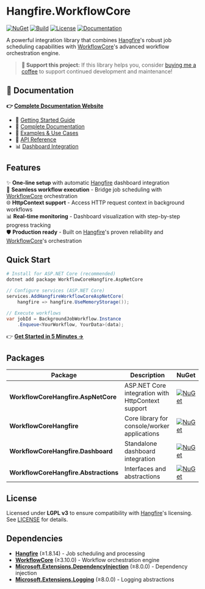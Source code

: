 # Hangfire.WorkflowCore

[![NuGet](https://img.shields.io/nuget/v/WorkflowCoreHangfire.svg)](https://www.nuget.org/packages/WorkflowCoreHangfire)
[![Build](https://img.shields.io/github/actions/workflow/status/Dominent/Hangfire.WorkflowCore/ci.yml?branch=main)](https://github.com/Dominent/Hangfire.WorkflowCore/actions)
[![License](https://img.shields.io/github/license/Dominent/Hangfire.WorkflowCore)](LICENSE)
[![Documentation](https://img.shields.io/badge/docs-github%20pages-blue)](https://dominent.github.io/Hangfire.WorkflowCore/)

A powerful integration library that combines [Hangfire](https://www.hangfire.io/)'s robust job scheduling capabilities with [WorkflowCore](https://github.com/danielgerlag/workflow-core)'s advanced workflow orchestration engine.

> **💖 Support this project:** If this library helps you, consider [buying me a coffee](https://buymeacoffee.com/ppavlov) to support continued development and maintenance!

## 📖 Documentation

**👉 [Complete Documentation Website](https://dominent.github.io/Hangfire.WorkflowCore/)**

- 🚀 [Getting Started Guide](https://dominent.github.io/Hangfire.WorkflowCore/getting-started)
- 📖 [Complete Documentation](https://dominent.github.io/Hangfire.WorkflowCore/complete-guide)
- 🧪 [Examples & Use Cases](https://dominent.github.io/Hangfire.WorkflowCore/examples)
- 🔧 [API Reference](https://dominent.github.io/Hangfire.WorkflowCore/api-reference)
- 📊 [Dashboard Integration](https://dominent.github.io/Hangfire.WorkflowCore/dashboard)

## Features

✨ **One-line setup** with automatic [Hangfire](https://www.hangfire.io/) dashboard integration  
🚀 **Seamless workflow execution** - Bridge job scheduling with [WorkflowCore](https://github.com/danielgerlag/workflow-core) orchestration  
🌐 **HttpContext support** - Access HTTP request context in background workflows  
📊 **Real-time monitoring** - Dashboard visualization with step-by-step progress tracking  
🛡️ **Production ready** - Built on [Hangfire](https://www.hangfire.io/)'s proven reliability and [WorkflowCore](https://github.com/danielgerlag/workflow-core)'s orchestration

## Quick Start

```bash
# Install for ASP.NET Core (recommended)
dotnet add package WorkflowCoreHangfire.AspNetCore
```

```csharp
// Configure services (ASP.NET Core)
services.AddHangfireWorkflowCoreAspNetCore(
    hangfire => hangfire.UseMemoryStorage());

// Execute workflows
var jobId = BackgroundJobWorkflow.Instance
    .Enqueue<YourWorkflow, YourData>(data);
```

👉 **[Get Started in 5 Minutes →](https://dominent.github.io/Hangfire.WorkflowCore/getting-started)**

## Packages

| Package | Description | NuGet |
|---------|-------------|-------|
| **WorkflowCoreHangfire.AspNetCore** | ASP.NET Core integration with HttpContext support | [![NuGet](https://img.shields.io/nuget/v/WorkflowCoreHangfire.AspNetCore.svg)](https://www.nuget.org/packages/WorkflowCoreHangfire.AspNetCore) |
| **WorkflowCoreHangfire** | Core library for console/worker applications | [![NuGet](https://img.shields.io/nuget/v/WorkflowCoreHangfire.svg)](https://www.nuget.org/packages/WorkflowCoreHangfire) |
| **WorkflowCoreHangfire.Dashboard** | Standalone dashboard integration | [![NuGet](https://img.shields.io/nuget/v/WorkflowCoreHangfire.Dashboard.svg)](https://www.nuget.org/packages/WorkflowCoreHangfire.Dashboard) |
| **WorkflowCoreHangfire.Abstractions** | Interfaces and abstractions | [![NuGet](https://img.shields.io/nuget/v/WorkflowCoreHangfire.Abstractions.svg)](https://www.nuget.org/packages/WorkflowCoreHangfire.Abstractions) |

## License

Licensed under **LGPL v3** to ensure compatibility with [Hangfire](https://www.hangfire.io/)'s licensing. See [LICENSE](LICENSE) for details.

## Dependencies

- **[Hangfire](https://www.hangfire.io/)** (≥1.8.14) - Job scheduling and processing
- **[WorkflowCore](https://github.com/danielgerlag/workflow-core)** (≥3.10.0) - Workflow orchestration engine
- **[Microsoft.Extensions.DependencyInjection](https://docs.microsoft.com/en-us/dotnet/core/extensions/dependency-injection)** (≥8.0.0) - Dependency injection
- **[Microsoft.Extensions.Logging](https://docs.microsoft.com/en-us/dotnet/core/extensions/logging)** (≥8.0.0) - Logging abstractions